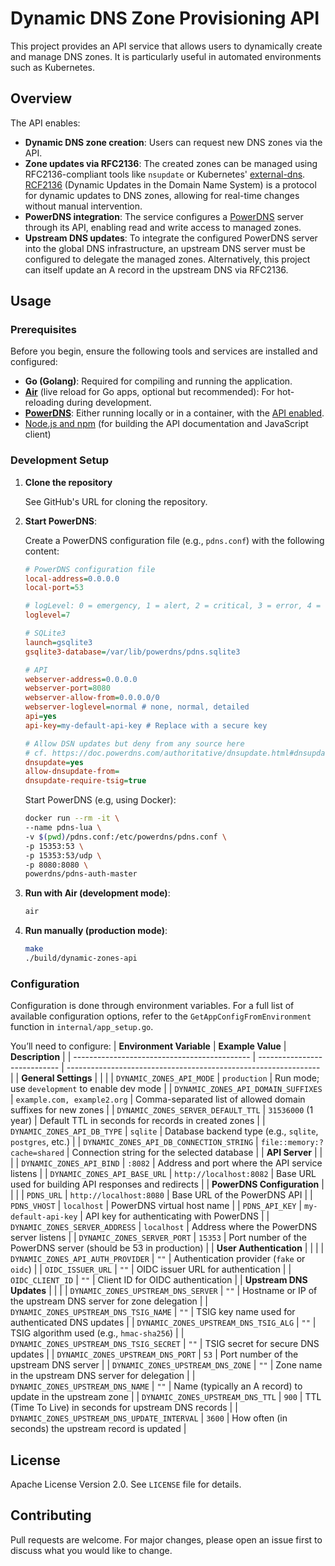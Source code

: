 # Dynamic DNS Zone Provisioning API

This project provides an API service that allows users to dynamically create and manage DNS zones. It is particularly useful in automated environments such as Kubernetes.

## Overview

The API enables:

- **Dynamic DNS zone creation**: Users can request new DNS zones via the API.
- **Zone updates via RFC2136**: The created zones can be managed using RFC2136-compliant tools like `nsupdate` or Kubernetes' [external-dns](https://github.com/kubernetes-sigs/external-dns). [RCF2136](https://datatracker.ietf.org/doc/html/rfc2136) (Dynamic Updates in the Domain Name System) is a protocol for dynamic updates to DNS zones, allowing for real-time changes without manual intervention.
- **PowerDNS integration**: The service configures a [PowerDNS](https://doc.powerdns.com/) server through its API, enabling read and write access to managed zones.
- **Upstream DNS updates**: To integrate the configured PowerDNS server into the global DNS infrastructure, an upstream DNS server must be configured to delegate the managed zones. Alternatively, this project can itself update an A record in the upstream DNS via RFC2136.

## Usage

### Prerequisites

Before you begin, ensure the following tools and services are installed and configured:

- **Go (Golang)**: Required for compiling and running the application.
- **[Air](https://github.com/cosmtrek/air)** (live reload for Go apps, optional but recommended): For hot-reloading during development.
- **[PowerDNS](https://www.powerdns.com/)**: Either running locally or in a container, with the [API enabled](https://doc.powerdns.com/authoritative/http-api/).
- [Node.js and npm](https://docs.npmjs.com/downloading-and-installing-node-js-and-npm) (for building the API documentation and JavaScript client)

### Development Setup

1. **Clone the repository**

    See GitHub's URL for cloning the repository.

1. **Start PowerDNS**:

    Create a PowerDNS configuration file (e.g., `pdns.conf`) with the following content:

    ```ini
    # PowerDNS configuration file
    local-address=0.0.0.0
    local-port=53

    # logLevel: 0 = emergency, 1 = alert, 2 = critical, 3 = error, 4 = warning, 5 = notice, 6 = info, 7 = debug
    loglevel=7

    # SQLite3
    launch=gsqlite3
    gsqlite3-database=/var/lib/powerdns/pdns.sqlite3

    # API
    webserver-address=0.0.0.0
    webserver-port=8080
    webserver-allow-from=0.0.0.0/0
    webserver-loglevel=normal # none, normal, detailed
    api=yes
    api-key=my-default-api-key # Replace with a secure key

    # Allow DSN updates but deny from any source here
    # cf. https://doc.powerdns.com/authoritative/dnsupdate.html#dnsupdate-metadata
    dnsupdate=yes
    allow-dnsupdate-from=
    dnsupdate-require-tsig=true
    ```

    Start PowerDNS (e.g, using Docker):

    ```bash
    docker run --rm -it \
    --name pdns-lua \
    -v $(pwd)/pdns.conf:/etc/powerdns/pdns.conf \
    -p 15353:53 \
    -p 15353:53/udp \
    -p 8080:8080 \
    powerdns/pdns-auth-master 
    ```

1. **Run with Air (development mode)**:

    ```bash
    air
    ```

1. **Run manually (production mode)**:

    ```bash
    make
    ./build/dynamic-zones-api
    ```

### Configuration

Configuration is done through environment variables. For a full list of available configuration options, refer to the `GetAppConfigFromEnvironment` function in `internal/app_setup.go`.

You’ll need to configure:
| **Environment Variable**                     | **Example Value**            | **Description**                                                 |
| -------------------------------------------- | ---------------------------- | --------------------------------------------------------------- |
| **General Settings**                         |                              |                                                                 |
| `DYNAMIC_ZONES_API_MODE`                     | `production`                 | Run mode; use `development` to enable dev mode                  |
| `DYNAMIC_ZONES_API_DOMAIN_SUFFIXES`          | `example.com, example2.org`  | Comma-separated list of allowed domain suffixes for new zones   |
| `DYNAMIC_ZONES_SERVER_DEFAULT_TTL`           | `31536000` (1 year)          | Default TTL in seconds for records in created zones             |
| `DYNAMIC_ZONES_API_DB_TYPE`                  | `sqlite`                     | Database backend type (e.g., `sqlite`, `postgres`, etc.)        |
| `DYNAMIC_ZONES_API_DB_CONNECTION_STRING`     | `file::memory:?cache=shared` | Connection string for the selected database                     |
| **API Server**                               |                              |                                                                 |
| `DYNAMIC_ZONES_API_BIND`                     | `:8082`                      | Address and port where the API service listens                  |
| `DYNAMIC_ZONES_API_BASE_URL`                 | `http://localhost:8082`      | Base URL used for building API responses and redirects          |
| **PowerDNS Configuration**                   |                              |                                                                 |
| `PDNS_URL`                                   | `http://localhost:8080`      | Base URL of the PowerDNS API                                    |
| `PDNS_VHOST`                                 | `localhost`                  | PowerDNS virtual host name                                      |
| `PDNS_API_KEY`                               | `my-default-api-key`         | API key for authenticating with PowerDNS                        |
| `DYNAMIC_ZONES_SERVER_ADDRESS`               | `localhost`                  | Address where the PowerDNS server listens                       |
| `DYNAMIC_ZONES_SERVER_PORT`                  | `15353`                      | Port number of the PowerDNS server (should be 53 in production) |
| **User Authentication**                      |                              |                                                                 |
| `DYNAMIC_ZONES_API_AUTH_PROVIDER`            | `""`                         | Authentication provider (`fake` or `oidc`)                      |
| `OIDC_ISSUER_URL`                            | `""`                         | OIDC issuer URL for authentication                              |
| `OIDC_CLIENT_ID`                             | `""`                         | Client ID for OIDC authentication                               |
| **Upstream DNS Updates**                     |                              |                                                                 |
| `DYNAMIC_ZONES_UPSTREAM_DNS_SERVER`          | `""`                         | Hostname or IP of the upstream DNS server for zone delegation   |
| `DYNAMIC_ZONES_UPSTREAM_DNS_TSIG_NAME`       | `""`                         | TSIG key name used for authenticated DNS updates                |
| `DYNAMIC_ZONES_UPSTREAM_DNS_TSIG_ALG`        | `""`                         | TSIG algorithm used (e.g., `hmac-sha256`)                       |
| `DYNAMIC_ZONES_UPSTREAM_DNS_TSIG_SECRET`     | `""`                         | TSIG secret for secure DNS updates                              |
| `DYNAMIC_ZONES_UPSTREAM_DNS_PORT`            | `53`                         | Port number of the upstream DNS server                          |
| `DYNAMIC_ZONES_UPSTREAM_DNS_ZONE`            | `""`                         | Zone name in the upstream DNS server for delegation             |
| `DYNAMIC_ZONES_UPSTREAM_DNS_NAME`            | `""`                         | Name (typically an A record) to update in the upstream zone     |
| `DYNAMIC_ZONES_UPSTREAM_DNS_TTL`             | `900`                        | TTL (Time To Live) in seconds for upstream DNS records          |
| `DYNAMIC_ZONES_UPSTREAM_DNS_UPDATE_INTERVAL` | `3600`                       | How often (in seconds) the upstream record is updated           |



## License

 Apache License Version 2.0. See `LICENSE` file for details.

## Contributing

Pull requests are welcome. For major changes, please open an issue first to discuss what you would like to change.
